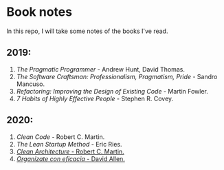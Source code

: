 # Book notes

In this repo, I will take some notes of the books I've read.

## 2019:

1. _The Pragmatic Programmer_ - Andrew Hunt, David Thomas.
2. _The Software Craftsman: Professionalism, Pragmatism, Pride_ - Sandro Mancuso.
3. _Refactoring: Improving the Design of Existing Code_ - Martin Fowler.
4. _7 Habits of Highly Effective People_ - Stephen R. Covey.

## 2020:

1. _Clean Code_ - Robert C. Martin.
2. _The Lean Startup Method_ - Eric Ries.
3. [_Clean Architecture_ - Robert C. Martin.](CleanArchitecture-RobertCMartin.md)
4. [_Organízate con eficacia_ - David Allen.](OrganizateConEficacia-DavidAllen.md)